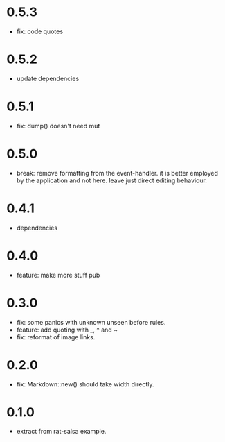 # 0.5.3

* fix: code quotes

# 0.5.2

* update dependencies

# 0.5.1

* fix: dump() doesn't need mut

# 0.5.0

* break: remove formatting from the event-handler. it is better
  employed by the application and not here. leave just direct editing
  behaviour.

# 0.4.1

* dependencies

# 0.4.0

* feature: make more stuff pub

# 0.3.0

* fix: some panics with unknown unseen before rules.
* feature: add quoting with _, * and ~
* fix: reformat of image links.

# 0.2.0

* fix: Markdown::new() should take width directly.

# 0.1.0

* extract from rat-salsa example.
